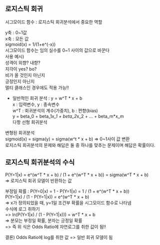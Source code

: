 ## 로지스틱 회귀  
  
시그모이드 함수 : 로지스틱 회귀분석에서 중요한 역할  
  
y축 : 0~1값  
x축 : 모든 값  
sigmoid(x) = 1/(1+e^(-x))  
시그모이드 함수는 임의 실수를 0~1 사이의 값으로 바꾼다  
사용 예시)  
성격이 외향? 내향?   
지각이 yes? bo?  
비가 올 것인지 아닌지  
긍정인지 아닌지  
멀티 클래스인 경우에도 적용 가능!!   
- 일반적인 회귀 분석 : y = w^T * x  + b  
x : 입력변수, y : 종속변수  
w^T : 회귀분석의 계수(가중치), b : 편향(bias)  
y = beta_0 + beta_1*x_1 + beta_2*x_2 + ... + beta_m*x_m  
다항 선형 회귀분석  
  
변형된 회귀분석  
sigmoid(x) = sigma(y) = sigma(w^t * x + b) => 0~1사이 값 변환  
로지스틱 회귀분석의 문제와 해답은 둘 중 하나를 맞추는 문제이며 해답은 확률이다.  
  
## 로지스틱 회귀분석의 수식  
  
P(Y=1|x) = e^(w^T * x + b) / (1 + e^(w^T * x + b)) = sigma(w^T * x + b)  
=> 로지스틱 회귀 모델이 반환하는 값  
  
부정일 확률 : P(Y=0|x) = 1 - P(Y=1|x) = 1 / (1 + e^(w^T * x + b))  
P(Y=1|x) / (1 - P(Y=1|x)) = e^(w^T * x + b)  
=> x가 정의되었을 때, y=1일 조건부 확률을 시그모이드 함수로 나타냄  
수식에 로그 취하기  
=> ln(P(Y=1|x) / (1 - P(Y=1|x))) = w^T * x + b  
=> 분모는 부정일 확률, 분자는 긍정일 확률  
=> 즉 위 식은 Odds Ratio에 자연로그를 취한 값이 됨!!  
  
결론) Odds Ratio에 log를 취한 값 => 일반 회귀 모델이 됨  

